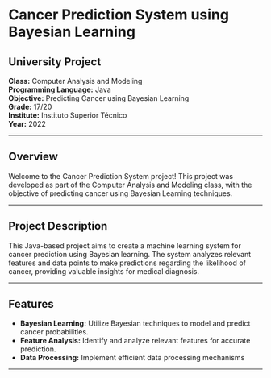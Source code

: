 # Cancer Prediction System using Bayesian Learning

## University Project

**Class:** Computer Analysis and Modeling  
**Programming Language:** Java  
**Objective:** Predicting Cancer using Bayesian Learning  
**Grade:** 17/20  
**Institute:** Instituto Superior Técnico  
**Year:** 2022

---

## Overview

Welcome to the Cancer Prediction System project! This project was developed as part of the Computer Analysis and Modeling class, with the objective of predicting cancer using Bayesian Learning techniques.

---

## Project Description

This Java-based project aims to create a machine learning system for cancer prediction using Bayesian learning. The system analyzes relevant features and data points to make predictions regarding the likelihood of cancer, providing valuable insights for medical diagnosis.

---

## Features

- **Bayesian Learning:** Utilize Bayesian techniques to model and predict cancer probabilities.
- **Feature Analysis:** Identify and analyze relevant features for accurate prediction.
- **Data Processing:** Implement efficient data processing mechanisms

---
